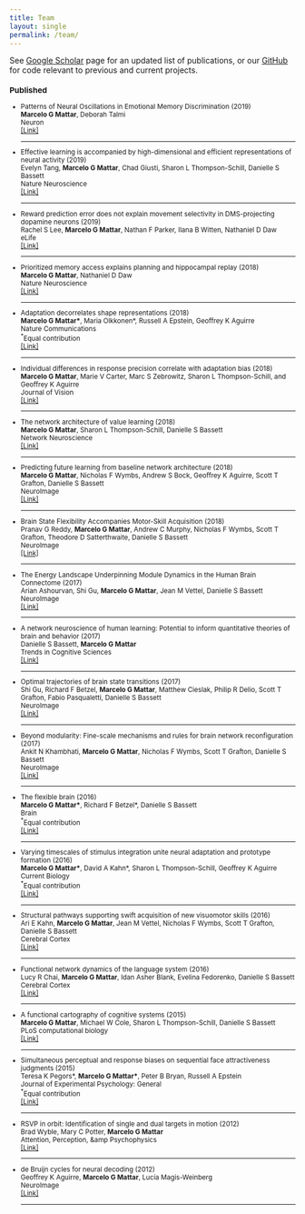 ```yaml
---
title: Team
layout: single
permalink: /team/
---
```

<section id="publications" class="container content-section text-left">
  <div class="row">
    <div class="col-md-10 col-md-offset-1">
<!--       <h2 id="publications">Publications</h2> -->

<p>See <a href="https://scholar.google.com/citations?hl=en&amp;user=tcCGGDsZJUsC&amp;view_op=list_works&amp;sortby=pubdate" target="_blank">Google Scholar</a> page for an updated list of publications, or our <a href="http://github.com/marcelomattar" target="_blank">GitHub</a> for code relevant to previous and current projects.</p>
<small>
<!--
### Submitted

<ul>

<li>
  <div>
      <div class="title">Effective learning is accompanied by increasingly efficient dimensionality of whole-brain responses (Provisionally accepted in Nature Neuroscience)<br/></div>
      <div class="authors">Evelyn Tang, <b>Marcelo G Mattar</b>, Chad Giusti, Sharon L Thompson-Schill, Danielle S Bassett<br/></div>
      <div class="links"><a href="https://arxiv.org/abs/1709.10045">[arXiv preprint]</a></div>
  </div>
</li>
<hr/>

<li>
  <div>
      <div class="title">Value representations do not explain movement selectivity in DMS-projecting dopamine neurons (Under review)<br/></div>
      <div class="authors">Rachel S Lee, <b>Marcelo G Mattar</b>, Nathan F Parker, Ilana B Witten, Nathaniel D Daw<br/></div>
      <div class="links"><a href="https://www.biorxiv.org/content/early/2018/10/19/447532">[bioRxiv preprint]</a></div>
  </div>
</li>
<hr/>

<li>
  <div>
      <div class="title">Dynamic constraints on activity and connectivity during the learning of value. (Under review)<br/></div>
      <div class="authors">Azeez Adebimpe, Maxwell Bertolero, Ankit N Khambhati, <b>Marcelo G Mattar</b>, Daniel Romer, Sharon L Thompson-Schill, Danielle S Bassett<br/></div>
      <div class="links"><a href="https://www.biorxiv.org/content/early/2018/10/20/448464">[bioRxiv preprint]</a></div>
  </div>
</li>
<hr/>

</ul>
//-->

<h3 id="published">Published</h3>

<ul>
  
  <li>
    <div>
      <div class="title">Patterns of Neural Oscillations in Emotional Memory Discrimination (2019)<br /></div>
      <div class="authors"><b>Marcelo G Mattar</b>, Deborah Talmi<br /></div>
      <div class="publisher">Neuron<br /></div>
      <div class="links"><a href="https://www.sciencedirect.com/science/article/pii/S0896627319304313">[Link]</a></div>
    </div>
  </li>
  <hr />
  
  <li>
    <div>
      <div class="title">Effective learning is accompanied by high-dimensional and efficient representations of neural activity (2019)<br /></div>
      <div class="authors">Evelyn Tang, <b>Marcelo G Mattar</b>, Chad Giusti, Sharon L Thompson-Schill, Danielle S Bassett<br /></div>
      <div class="publisher">Nature Neuroscience<br /></div>
      <div class="links"><a href="https://www.nature.com/articles/s41593-019-0400-9">[Link]</a></div>
    </div>
  </li>
  <hr />

  <li>
    <div>
      <div class="title">Reward prediction error does not explain movement selectivity in DMS-projecting dopamine neurons (2019)<br /></div>
      <div class="authors">Rachel S Lee, <b>Marcelo G Mattar</b>, Nathan F Parker, Ilana B Witten, Nathaniel D Daw<br /></div>
      <div class="publisher">eLife<br /></div>
      <div class="links"><a href="https://elifesciences.org/articles/42992">[Link]</a></div>
    </div>
  </li>
  <hr />

  <li>
    <div>
      <div class="title">Prioritized memory access explains planning and hippocampal replay (2018)<br /></div>
      <div class="authors"><b>Marcelo G Mattar</b>, Nathaniel D Daw<br /></div>
      <div class="publisher">Nature Neuroscience<br /></div>
      <div class="links"><a href="https://rdcu.be/9Pjq">[Link]</a></div>
    </div>
  </li>
  <hr />

  <li>
    <div>
      <div class="title">Adaptation decorrelates shape representations (2018)<br /></div>
      <div class="authors"><b>Marcelo G Mattar*</b>, Maria Olkkonen*, Russell A Epstein, Geoffrey K Aguirre<br /></div>
      <div class="publisher">Nature Communications<br /></div>
      <div class="note"><sup>*</sup>Equal contribution</div>
      <div class="links"><a href="https://www.nature.com/articles/s41467-018-06278-y">[Link]</a></div>
    </div>
  </li>
  <hr />

  <li>
    <div>
      <div class="title">Individual differences in response precision correlate with adaptation bias (2018)<br /></div>
      <div class="authors"><b>Marcelo G Mattar</b>, Marie V Carter, Marc S Zebrowitz, Sharon L Thompson-Schill, and Geoffrey K Aguirre<br /></div>
      <div class="publisher">Journal of Vision<br /></div>
      <div class="links"><a href="https://jov.arvojournals.org/article.aspx?articleid=2719510">[Link]</a></div>
    </div>
  </li>
  <hr />

  <li>
    <div>
        <div class="title">The network architecture of value learning (2018)<br /></div>
        <div class="authors"><b>Marcelo G Mattar</b>, Sharon L Thompson-Schill, Danielle S Bassett<br /></div>
        <div class="publisher">Network Neuroscience<br /></div>
        <div class="links"><a href="https://www.mitpressjournals.org/doi/abs/10.1162/NETN_a_00021">[Link]</a></div>
    </div>
  </li>
  <hr />

  <li>
    <div>
        <div class="title">Predicting future learning from baseline network architecture (2018)<br /></div>
        <div class="authors"><b>Marcelo G Mattar</b>, Nicholas F Wymbs, Andrew S Bock, Geoffrey K Aguirre, Scott T Grafton, Danielle S Bassett<br /></div>
        <div class="publisher">NeuroImage<br /></div>
        <div class="links"><a href="https://www.sciencedirect.com/science/article/pii/S1053811918300375">[Link]</a></div>
    </div>
  </li>
  <hr />

  <li>
    <div>
        <div class="title">Brain State Flexibility Accompanies Motor-Skill Acquisition (2018)<br /></div>
        <div class="authors">Pranav G Reddy, <b>Marcelo G Mattar</b>, Andrew C Murphy, Nicholas F Wymbs, Scott T Grafton, Theodore D Satterthwaite, Danielle S Bassett<br /></div>
        <div class="publisher">NeuroImage<br /></div>
        <div class="links"><a href="http://www.sciencedirect.com/science/article/pii/S1053811917311175">[Link]</a></div>
    </div>
  </li>
  <hr />

  <li>
    <div>
        <div class="title">The Energy Landscape Underpinning Module Dynamics in the Human Brain Connectome (2017)<br /></div>
        <div class="authors">Arian Ashourvan, Shi Gu, <b>Marcelo G Mattar</b>, Jean M Vettel, Danielle S Bassett<br /></div>
        <div class="publisher">NeuroImage<br /></div>
        <div class="links"><a href="http://www.sciencedirect.com/science/article/pii/S1053811917304676">[Link]</a></div>
    </div>
  </li>
  <hr />

  <li>
    <div>
        <div class="title">A network neuroscience of human learning: Potential to inform quantitative theories of brain and behavior (2017)<br /></div>
        <div class="authors">Danielle S Bassett, <b>Marcelo G Mattar</b><br /></div>
        <div class="publisher">Trends in Cognitive Sciences<br /></div>
        <div class="links"><a href="http://www.sciencedirect.com/science/article/pii/S1364661317300165">[Link]</a></div>
    </div>
  </li>
  <hr />

  <li>
    <div>
        <div class="title">Optimal trajectories of brain state transitions (2017)<br /></div>
        <div class="authors">Shi Gu, Richard F Betzel, <b>Marcelo G Mattar</b>, Matthew Cieslak, Philip R Delio, Scott T Grafton, Fabio Pasqualetti, Danielle S Bassett<br /></div>
        <div class="publisher">NeuroImage<br /></div>
        <div class="links"><a href="http://www.sciencedirect.com/science/article/pii/S1053811917300058">[Link]</a></div>
    </div>
  </li>
  <hr />

  <li>
    <div>
        <div class="title">Beyond modularity: Fine-scale mechanisms and rules for brain network reconfiguration (2017)<br /></div>
        <div class="authors">Ankit N Khambhati, <b>Marcelo G Mattar</b>, Nicholas F Wymbs, Scott T Grafton, Danielle S Bassett<br /></div>
        <div class="publisher">NeuroImage<br /></div>
        <div class="links"><a href="http://www.sciencedirect.com/science/article/pii/S1053811917309229">[Link]</a></div>
    </div>
  </li>
  <hr />

  <li>
    <div>
        <div class="title"> The flexible brain (2016)<br /></div>
        <div class="authors"><b>Marcelo G Mattar*</b>, Richard F Betzel*, Danielle S Bassett<br /></div>
        <div class="publisher">Brain<br /></div>
        <div class="note"><sup>*</sup>Equal contribution</div>
        <div class="links"><a href="https://academic.oup.com/brain/article-abstract/139/8/2110/1754015">[Link]</a></div>
    </div>
  </li>
  <hr />

  <li>
    <div>
        <div class="title"> Varying timescales of stimulus integration unite neural adaptation and prototype formation (2016)<br /></div>
        <div class="authors"><b>Marcelo G Mattar*</b>, David A Kahn*, Sharon L Thompson-Schill, Geoffrey K Aguirre<br /></div>
        <div class="publisher">Current Biology<br /></div>
        <div class="note"><sup>*</sup>Equal contribution</div>
        <div class="links"><a href="http://www.sciencedirect.com/science/article/pii/S0960982216304195">[Link]</a></div>
    </div>
  </li>
  <hr />

  <li>
    <div>
        <div class="title"> Structural pathways supporting swift acquisition of new visuomotor skills (2016)<br /></div>
        <div class="authors">Ari E Kahn, <b>Marcelo G Mattar</b>, Jean M Vettel, Nicholas F Wymbs, Scott T Grafton, Danielle S Bassett<br /></div>
        <div class="publisher">Cerebral Cortex<br /></div>
        <div class="links"><a href="https://academic.oup.com/cercor/article/doi/10.1093/cercor/bhw335/2632738/Structural-Pathways-Supporting-Swift-Acquisition">[Link]</a></div>
    </div>
  </li>
  <hr />

  <li>
    <div>
        <div class="title"> Functional network dynamics of the language system (2016)<br /></div>
        <div class="authors">Lucy R Chai, <b>Marcelo G Mattar</b>, Idan Asher Blank, Evelina Fedorenko, Danielle S Bassett<br /></div>
        <div class="publisher">Cerebral Cortex<br /></div>
        <div class="links"><a href="https://academic.oup.com/cercor/article-abstract/26/11/4148/2374068">[Link]</a></div>
    </div>
  </li>
  <hr />

  <li>
    <div>
        <div class="title"> A functional cartography of cognitive systems (2015)<br /></div>
        <div class="authors"><b>Marcelo G Mattar</b>, Michael W Cole, Sharon L Thompson-Schill, Danielle S Bassett<br /></div>
        <div class="publisher">PLoS computational biology<br /></div>
        <div class="links"><a href="http://journals.plos.org/ploscompbiol/article?id=10.1371/journal.pcbi.1004533">[Link]</a></div>
    </div>
  </li>
  <hr />

  <li>
    <div>
        <div class="title"> Simultaneous perceptual and response biases on sequential face attractiveness judgments (2015)<br /></div>
        <div class="authors">Teresa K Pegors*, <b>Marcelo G Mattar*</b>, Peter B Bryan, Russell A Epstein<br /></div>
        <div class="publisher">Journal of Experimental Psychology: General<br /></div>
        <div class="note"><sup>*</sup>Equal contribution</div>
        <div class="links"><a href="http://psycnet.apa.org/journals/xge/144/3/664/">[Link]</a></div>
    </div>
  </li>
  <hr />

  <li>
    <div>
        <div class="title"> RSVP in orbit: Identification of single and dual targets in motion (2012)<br /></div>
        <div class="authors">Brad Wyble, Mary C Potter, <b>Marcelo G Mattar</b><br /></div>
        <div class="publisher">Attention, Perception, &amp;amp Psychophysics<br /></div>
        <div class="links"><a href="http://link.springer.com/article/10.3758/s13414-011-0254-z">[Link]</a></div>
    </div>
  </li>
  <hr />
  <li>
    <div>
        <div class="title"> de Bruijn cycles for neural decoding (2012)<br /></div>
        <div class="authors">Geoffrey K Aguirre, <b>Marcelo G Mattar</b>, Lucía Magis-Weinberg<br /></div>
        <div class="publisher">NeuroImage<br /></div>
        <div class="links"><a href="http://www.sciencedirect.com/science/article/pii/S1053811911001431">[Link]</a></div>
    </div>
  </li>
  <hr />
</ul>

<!--     </div> -->
  </div>
</section>
</small>
<!-- Publications End -->